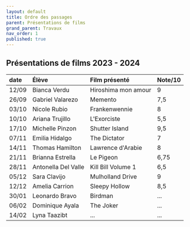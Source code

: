 ```yaml
---
layout: default
title: Ordre des passages
parent: Présentations de films
grand_parent: Travaux
nav_order: 1
published: true
---
```

## Présentations de films 2023 - 2024

| date | Élève        | Film présenté        | Note/10 |
|:-------------|:-------------|:------------------|:------|
| 12/09 | Bianca Verdu | Hiroshima mon amour | 9  |
| 26/09 | Gabriel Valarezo | Memento | 7,5  |
| 03/10 | Nicole Rubio | Frankenwennie | 8  |
| 10/10 | Ariana Trujillo | L'Exorciste | 5,5  |
| 17/10 | Michelle Pinzon | Shutter Island | 9,5  |
| 07/11 | Emilia Hidalgo | The Dictator | 7  |
| 14/11 | Thomas Hamilton | Lawrence d'Arabie | 8  |
| 21/11 | Brianna Estrella | Le Pigeon | 6,75  |
| 28/11 | Antonella Del Valle | Kill Bill Volume 1 | 6,5  |
| 05/12 | Sara Clavijo | Mulholland Drive | 9  |
| 12/12 | Amelia Carrion | Sleepy Hollow | 8,5  |
| 30/01 | Leonardo Bravo | Birdman | ...  |
| 06/02 | Dominique Ayala |The Joker | ...  |
| 14/02 | Lyna Taazibt | ... | ...  |